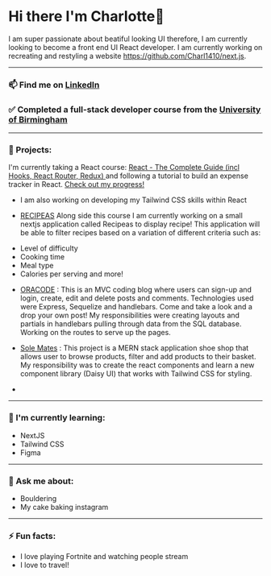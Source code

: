 # Hi there I'm Charlotte👋

I am super passionate about beatiful looking UI therefore, I am currently looking to become a front end UI React developer. I am currently working on recreating and restyling a website https://github.com/Charl1410/next.js. 

***

### 📫 Find me on [LinkedIn](https://www.linkedin.com/in/charlotte-griffin-907a15243/)

### ✅ Completed a full-stack developer course from the [University of Birmingham](https://www.birmingham.ac.uk/postgraduate/courses/cpd/coding-boot-camp.aspx)

***

### 🔭 Projects:

 I'm currently taking a React course: [React - The Complete Guide (incl Hooks, React Router, Redux)
](https://www.udemy.com/course/react-the-complete-guide-incl-redux/) and following a tutorial to build an expense tracker in React. [Check out my progress!](https://github.com/Charl1410/expense-tracker-tutorial)
- I am also working on developing my Tailwind CSS skills within React

- [RECIPEAS](https://github.com/Charl1410/recipeas) Along side this course I am currently working on a small nextjs application called Recipeas to display recipe! This application will be able to filter recipes based on a variation of different criteria such as:
* Level of difficulty
* Cooking time
* Meal type
* Calories per serving and more! 
 
- [ORACODE](https://github.com/Charl1410/coding-blog) : This is an MVC coding blog where users can sign-up and login, create, edit and delete posts and comments. Technologies used were Express, Sequelize and handlebars. Come and take a look and a drop your own post! My responsibilities were creating layouts and partials in handlebars pulling through data from the SQL database. Working on the routes to serve up the pages.

- [Sole Mates](https://github.com/Charl1410/SoleMates) : This project is a MERN stack application shoe shop that allows user to browse products, filter and add products to their basket. My responsibility was to create the react components and learn a new component library (Daisy UI) that works with Tailwind CSS for styling. 

-

***

### 🌱 I'm currently learning:

- NextJS
- Tailwind CSS
- Figma 

***

### 💬 Ask me about:

- Bouldering 
- My cake baking instagram

***

### ⚡ Fun facts:

- I love playing Fortnite and watching people stream
- I love to travel!


